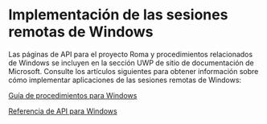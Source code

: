 # <a name="implementing-remote-sessions-for-windows"></a>Implementación de las sesiones remotas de Windows

Las páginas de API para el proyecto Roma y procedimientos relacionados de Windows se incluyen en la sección UWP de sitio de documentación de Microsoft. Consulte los artículos siguientes para obtener información sobre cómo implementar aplicaciones de las sesiones remotas de Windows:

[Guía de procedimientos para Windows](https://docs.microsoft.com/windows/uwp/launch-resume/remote-sessions)

[Referencia de API para Windows](https://docs.microsoft.com/uwp/api/windows.system.remotesystems.remotesystemsession)